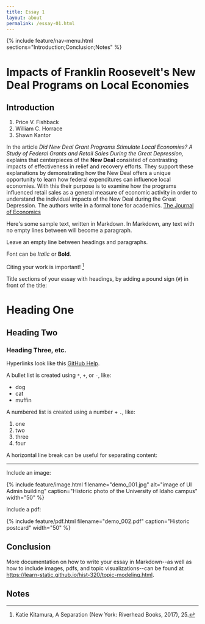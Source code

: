 ```yaml
---
title: Essay 1
layout: about
permalink: /essay-01.html
---
```


{% include feature/nav-menu.html sections="Introduction;Conclusion;Notes" %}

# Impacts of Franklin Roosevelt's New Deal Programs on Local Economies

## Introduction

1. Price V. Fishback
2. William C. Horrace
3. Shawn Kantor

In the article *Did New Deal Grant Programs Stimulate Local Economies? A Study of Federal Grants and Retail Sales During the Great Depression,* explains that centerpieces of the **New Deal** consisted of contrasting impacts of effectiveness in relief and recovery efforts. They support these explanations by demonstrating how the New Deal offers a unique opportunity to learn how federal expenditures can influence local economies. With this their purpose is to examine how the programs influenced retail sales as a general measure of economic activity in order to understand the individual impacts of the New Deal during the Great Depression. The authors write in a formal tone for academics.
[The Journal of Economics](https://www-jstor-org.uidaho.idm.oclc.org/stable/3875042?seq=1#metadata_info_tab_contents)

Here's some sample text, written in Markdown.
In Markdown, any text with no empty lines between will become a paragraph.

Leave an empty line between headings and paragraphs.

Font can be *Italic* or **Bold**.

Citing your work is important! [^1]

Title sections of your essay with headings, by adding a pound sign (`#`) in front of the title:

# Heading One

## Heading Two

### Heading Three, etc.

Hyperlinks look like this [GitHub Help](https://help.github.com/).

A bullet list is created using `*`, `+`, or `-`, like:

- dog
- cat
- muffin

A numbered list is created using a number + `.`, like:

1. one
2. two
6. three
2. four

A horizontal line break can be useful for separating content:

----

Include an image:

{% include feature/image.html filename="demo_001.jpg" alt="image of UI Admin building" caption="Historic photo of the University of Idaho campus" width="50" %}

Include a pdf:

{% include feature/pdf.html filename="demo_002.pdf" caption="Historic postcard" width="50" %}

## Conclusion

More documentation on how to write your essay in Markdown--as well as how to include images, pdfs, and topic visualizations--can be found at <https://learn-static.github.io/hist-320/topic-modeling.html>.

## Notes

[^1]: Katie Kitamura, A Separation (New York: Riverhead Books, 2017), 25.
